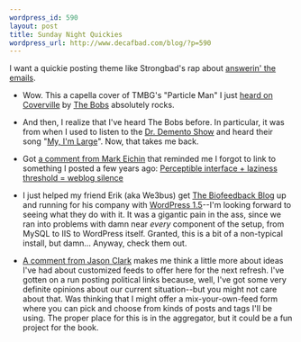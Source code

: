 ```yaml
--- 
wordpress_id: 590
layout: post
title: Sunday Night Quickies
wordpress_url: http://www.decafbad.com/blog/?p=590
---
```

I want a quickie posting theme like Strongbad's rap about [answerin' the emails][emails].

[emails]: http://www.homestarrunner.com/sbemail.html

* Wow.  This a capella cover of TMBG's "Particle Man" I just [heard on Coverville][cover] by [The Bobs][bobs] absolutely rocks.

[cover]:http://www.coverville.com/archives/2005/02/coverville_53_a.html
[bobs]:http://www.bobs.com/cover.html

* And then, I realize that I've heard The Bobs before.  In particular, it was from when I used to listen to the [Dr. Demento Show][demento] and heard their song "[My, I'm Large][large]".  Now, that takes me back.

[demento]:http://www.drdemento.com/
[large]:http://www.bobs.com/mil.html
 
* Got [a comment from Mark Eichin][markcomment] that reminded me I forgot to link to something I posted a few years ago: [Perceptible interface + laziness threshold = weblog silence][lazy]

[lazy]:http://www.decafbad.com/blog/2002/03/26/oooofa
[markcomment]:http://www.decafbad.com/blog/2005/02/19/writing_no_things_of_epic_import#comment-4326

* I just helped my friend Erik (aka We3bus) get [The Biofeedback Blog][bfb] up and running for his company with [WordPress 1.5][wp]--I'm looking forward to seeing what they do with it.  It was a gigantic pain in the ass, since we ran into problems with damn near *every* component of the setup, from MySQL to IIS to WordPress itself.  Granted, this is a bit of a non-typical install, but damn...  Anyway, check them out.

[wp]: http://www.wordpress.org
[bfb]: http://www.bio-medical.com/blog/

* [A comment from Jason Clark][jcc] makes me think a little more about ideas I've had about customized feeds to offer here for the next refresh.  I've gotten on a run posting political links because, well, I've got some very definite opinions about our current situation--but you might not care about that.  Was thinking that I might offer a mix-your-own-feed form where you can pick and choose from kinds of posts and tags I'll be using.  The proper place for this is in the aggregator, but it could be a fun project for the book.

[jcc]:http://www.decafbad.com/blog/2005/02/19/tonights_items_of_little_import#comment-4323
